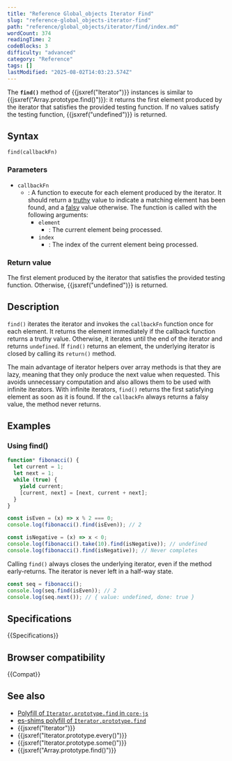 ```yaml
---
title: "Reference Global_objects Iterator Find"
slug: "reference-global_objects-iterator-find"
path: "reference/global_objects/iterator/find/index.md"
wordCount: 374
readingTime: 2
codeBlocks: 3
difficulty: "advanced"
category: "Reference"
tags: []
lastModified: "2025-08-02T14:03:23.574Z"
---
```



The **`find()`** method of {{jsxref("Iterator")}} instances is similar to {{jsxref("Array.prototype.find()")}}: it returns the first element produced by the iterator that satisfies the provided testing function. If no values satisfy the testing function, {{jsxref("undefined")}} is returned.

## Syntax

```js-nolint
find(callbackFn)
```

### Parameters

- `callbackFn`
  - : A function to execute for each element produced by the iterator. It should return a [truthy](/en-US/docs/Glossary/Truthy) value to indicate a matching element has been found, and a [falsy](/en-US/docs/Glossary/Falsy) value otherwise. The function is called with the following arguments:
    - `element`
      - : The current element being processed.
    - `index`
      - : The index of the current element being processed.

### Return value

The first element produced by the iterator that satisfies the provided testing function. Otherwise, {{jsxref("undefined")}} is returned.

## Description

`find()` iterates the iterator and invokes the `callbackFn` function once for each element. It returns the element immediately if the callback function returns a truthy value. Otherwise, it iterates until the end of the iterator and returns `undefined`. If `find()` returns an element, the underlying iterator is closed by calling its `return()` method.

The main advantage of iterator helpers over array methods is that they are lazy, meaning that they only produce the next value when requested. This avoids unnecessary computation and also allows them to be used with infinite iterators. With infinite iterators, `find()` returns the first satisfying element as soon as it is found. If the `callbackFn` always returns a falsy value, the method never returns.

## Examples

### Using find()

```js
function* fibonacci() {
  let current = 1;
  let next = 1;
  while (true) {
    yield current;
    [current, next] = [next, current + next];
  }
}

const isEven = (x) => x % 2 === 0;
console.log(fibonacci().find(isEven)); // 2

const isNegative = (x) => x < 0;
console.log(fibonacci().take(10).find(isNegative)); // undefined
console.log(fibonacci().find(isNegative)); // Never completes
```

Calling `find()` always closes the underlying iterator, even if the method early-returns. The iterator is never left in a half-way state.

```js
const seq = fibonacci();
console.log(seq.find(isEven)); // 2
console.log(seq.next()); // { value: undefined, done: true }
```

## Specifications

{{Specifications}}

## Browser compatibility

{{Compat}}

## See also

- [Polyfill of `Iterator.prototype.find` in `core-js`](https://github.com/zloirock/core-js#iterator-helpers)
- [es-shims polyfill of `Iterator.prototype.find`](https://www.npmjs.com/package/es-iterator-helpers)
- {{jsxref("Iterator")}}
- {{jsxref("Iterator.prototype.every()")}}
- {{jsxref("Iterator.prototype.some()")}}
- {{jsxref("Array.prototype.find()")}}
